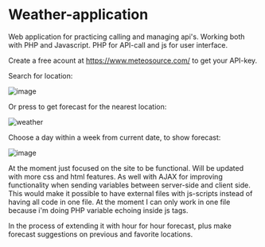 # Weather-application
Web application for practicing calling and managing api's. Working both with PHP and Javascript. PHP for API-call and js for user interface. 

Create a free acount at https://www.meteosource.com/ to get your API-key.

Search for location:

![image](https://user-images.githubusercontent.com/96311805/183860065-c2eb44ae-e35c-4996-a7f3-efaef50e2434.png)

Or press to get forecast for the nearest location:

![weather](https://user-images.githubusercontent.com/96311805/183860730-c34ef886-d183-4a67-8106-a95225194636.png)

Choose a day within a week from current date, to show forecast:

![image](https://user-images.githubusercontent.com/96311805/183861206-2c8fffd1-994d-4f25-8e06-24c8c0877709.png)



At the moment just focused on the site to be functional. Will be updated with more css and html features. 
As well with AJAX for improving functionality when sending variables between server-side and client side. This would make it possible to have external files with js-scripts instead of having all code in one file. At the moment I can only work in one file because i'm doing PHP variable echoing inside js tags.  

In the process of extending it with hour for hour forecast, plus make forecast suggestions on previous and favorite locations. 
